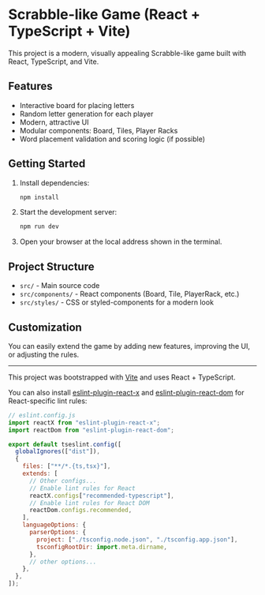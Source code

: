 # Scrabble-like Game (React + TypeScript + Vite)

This project is a modern, visually appealing Scrabble-like game built with React, TypeScript, and Vite.

## Features

- Interactive board for placing letters
- Random letter generation for each player
- Modern, attractive UI
- Modular components: Board, Tiles, Player Racks
- Word placement validation and scoring logic (if possible)

## Getting Started

1. Install dependencies:
   ```sh
   npm install
   ```
2. Start the development server:
   ```sh
   npm run dev
   ```
3. Open your browser at the local address shown in the terminal.

## Project Structure

- `src/` - Main source code
- `src/components/` - React components (Board, Tile, PlayerRack, etc.)
- `src/styles/` - CSS or styled-components for a modern look

## Customization

You can easily extend the game by adding new features, improving the UI, or adjusting the rules.

---

This project was bootstrapped with [Vite](https://vitejs.dev/) and uses React + TypeScript.

You can also install [eslint-plugin-react-x](https://github.com/Rel1cx/eslint-react/tree/main/packages/plugins/eslint-plugin-react-x) and [eslint-plugin-react-dom](https://github.com/Rel1cx/eslint-react/tree/main/packages/plugins/eslint-plugin-react-dom) for React-specific lint rules:

```js
// eslint.config.js
import reactX from "eslint-plugin-react-x";
import reactDom from "eslint-plugin-react-dom";

export default tseslint.config([
  globalIgnores(["dist"]),
  {
    files: ["**/*.{ts,tsx}"],
    extends: [
      // Other configs...
      // Enable lint rules for React
      reactX.configs["recommended-typescript"],
      // Enable lint rules for React DOM
      reactDom.configs.recommended,
    ],
    languageOptions: {
      parserOptions: {
        project: ["./tsconfig.node.json", "./tsconfig.app.json"],
        tsconfigRootDir: import.meta.dirname,
      },
      // other options...
    },
  },
]);
```
